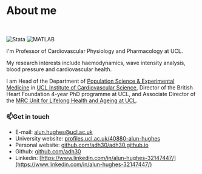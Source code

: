 # About me
<br/>

![Stata](https://img.shields.io/badge/Stata-Expert-green)
![MATLAB](https://img.shields.io/badge/MATLAB-Intermediate-yellow)

I'm Professor of Cardiovascular Physiology and Pharmacology at UCL.

My research interests include haemodynamics, wave intensity analysis,  blood pressure and cardiovascular health. 

I am Head of the Department of [Population Science & Experimental Medicine](https://www.ucl.ac.uk/cardiovascular/research/research-department-population-science-and-experimental-medicine) in [UCL Institute of Cardiovascular Science](https://www.ucl.ac.uk/cardiovascular/ucl-institute-cardiovascular-science), Director of the British Heart Foundation 4-year PhD programme at UCL, and Associate Director of the [MRC Unit for Lifelong Health and Ageing at UCL](https://www.ucl.ac.uk/cardiovascular/research/population-science-and-experimental-medicine/mrc-unit-lifelong-health-and-ageing-ucl).

### 📫Get in touch

- E-mail: [alun.hughes@ucl.ac.uk](alun.hughes@ucl.ac.uk)
- University website: [profiles.ucl.ac.uk/40880-alun-hughes](https://profiles.ucl.ac.uk/40880-alun-hughes)
- Personal website: [github.com/adh30/adh30.github.io](github.com/adh30/adh30.github.io)
- Github: [github.com/adh30](github.com/adh30)
- Linkedin: [https://www.linkedin.com/in/alun-hughes-32147447/](https://www.linkedin.com/in/alun-hughes-32147447/)
